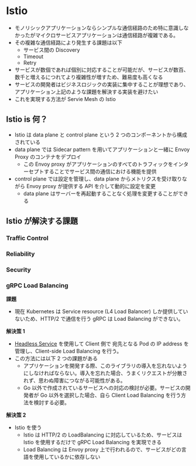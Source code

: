 # Istio

- モノリシックアプリケーションならシンプルな通信経路のため特に意識しなかったがマイクロサービスアプリケーションは通信経路が複雑である。
- その複雑な通信経路により発生する課題は以下
  - サービス間の Discovery
  - Timeout
  - Retry
- サービスが数個であれば個別に対応することが可能だが、サービスが数百、数千と増えるにつれてより複雑性が増すため、難易度も高くなる
- サービスの開発者はビジネスロジックの実装に集中することが理想であり、アプリケーション上記のような課題を解決する実装を避けたい
- これを実現する方法が Servie Mesh の Istio

## Istio is 何？

- Istio は data plane と control plane という 2 つのコンポーネントから構成されている
- data plane では Sidecar pattern を用いてアプリケーションと一緒に Envoy Proxy のコンテナをデプロイ
  - この Envoy proxy がアプリケーションのすべてのトラフィックをインターセプトすることでサービス間の通信における機能を提供
- control plane では設定を管理し、data plane からメトリクスを受け取りながら Envoy proxy が提供する API を介して動的に設定を変更
  - data plane はサーバーを再起動することなく処理を変更することができる

## Istio が解決する課題

### Traffic Control

### Reliability

### Security

### gRPC Load Balancing

**課題**

- 現在 Kubernetes は Service resource (L4 Load Balancer) しか提供していないため、HTTP/2 で通信を行う gRPC は Load Balancing ができない。

**解決策 1**

- [Headless Service](https://kubernetes.io/docs/concepts/services-networking/service/#headless-services) を使用して Client 側で 宛先となる Pod の IP address を管理し、Client-side Load Balancing を行う。
- この方法には以下 2 つの課題がある
  - アプリケーションを開発する際、このライブラリの導入を忘れないようにしなければならない。導入を忘れた場合、うまくリクエストが分散されず、思わぬ障害につながる可能性がある。
  - Go 以外で作成されているサービスへの対応の検討が必要。サービスの開発者が Go 以外を選択した場合、自ら Client Load Balancing を行う方法を検討する必要。

**解決策 2**

- Istio を使う
  - Istio は HTTP/2 の LoadBalancing に対応しているため、サービスは Istio を使用するだけで gRPC Load Balancing を実現できる
  - Load Balancing は Envoy proxy 上で行われるので、サービスがどの言語を使用しているかに依存しない
